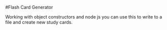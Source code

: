 #Flash Card Generator

Working with object constructors and node js you can use this to write to a file and create new study cards.